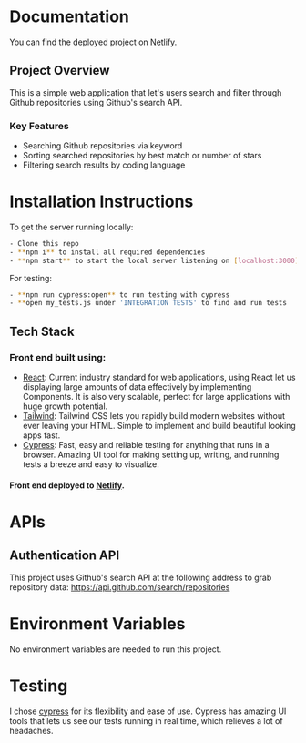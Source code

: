 # Documentation

You can find the deployed project on [Netlify](https://sleepy-almeida-97ede1.netlify.app/).

## Project Overview

This is a simple web application that let's users search and filter through Github repositories using Github's search API.

### Key Features

- Searching Github repositories via keyword
- Sorting searched repositories by best match or number of stars
- Filtering search results by coding language

# Installation Instructions

To get the server running locally:

```bash
- Clone this repo
- **npm i** to install all required dependencies
- **npm start** to start the local server listening on [localhost:3000](http://localhost:3000)
```

For testing:
```bash
- **npm run cypress:open** to run testing with cypress
- **open my_tests.js under 'INTEGRATION TESTS' to find and run tests
```

## Tech Stack

### Front end built using:

- [React](https://reactjs.org/): Current industry standard for web applications, using React let us displaying large amounts of data effectively by implementing Components. It is also very scalable, perfect for large applications with huge growth potential.
- [Tailwind](https://tailwindcss.com/): Tailwind CSS lets you rapidly build modern websites without ever leaving your HTML. Simple to implement and build beautiful looking apps fast.
- [Cypress](https://docs.cypress.io/): Fast, easy and reliable testing for anything that runs in a browser. Amazing UI tool for making setting up, writing, and running tests a breeze and easy to visualize.

#### Front end deployed to [Netlify](https://sleepy-almeida-97ede1.netlify.app/).

# APIs

## Authentication API

This project uses Github's search API at the following address to grab repository data:
https://api.github.com/search/repositories

# Environment Variables

No environment variables are needed to run this project.

# Testing

I chose [cypress](https://docs.cypress.io/) for its flexibility and ease of use. Cypress has amazing UI tools that lets us see our tests running in real time, which relieves a lot of headaches.
